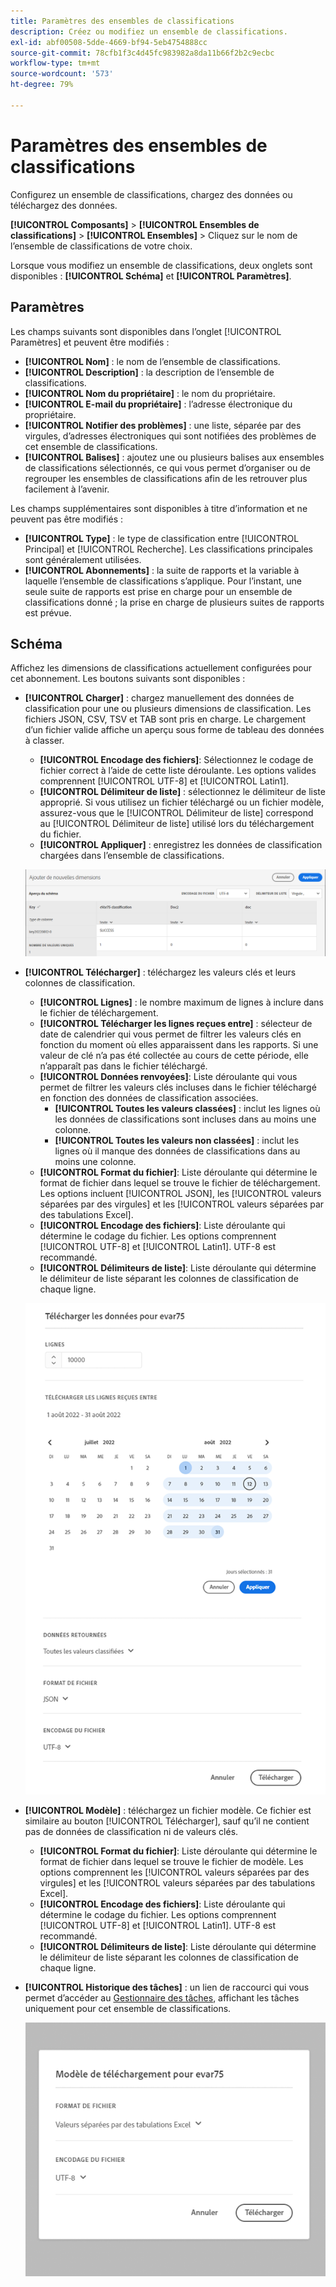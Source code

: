 ```yaml
---
title: Paramètres des ensembles de classifications
description: Créez ou modifiez un ensemble de classifications.
exl-id: abf00508-5dde-4669-bf94-5eb4754888cc
source-git-commit: 78cfb1f3c4d45fc983982a8da11b66f2b2c9ecbc
workflow-type: tm+mt
source-wordcount: '573'
ht-degree: 79%

---
```


# Paramètres des ensembles de classifications

Configurez un ensemble de classifications, chargez des données ou téléchargez des données.

**[!UICONTROL Composants]** > **[!UICONTROL Ensembles de classifications]** > **[!UICONTROL Ensembles]** > Cliquez sur le nom de l’ensemble de classifications de votre choix.

Lorsque vous modifiez un ensemble de classifications, deux onglets sont disponibles : **[!UICONTROL Schéma]** et **[!UICONTROL Paramètres]**.

## Paramètres

Les champs suivants sont disponibles dans l’onglet [!UICONTROL Paramètres] et peuvent être modifiés :

* **[!UICONTROL Nom]** : le nom de l’ensemble de classifications.
* **[!UICONTROL Description]** : la description de l’ensemble de classifications.
* **[!UICONTROL Nom du propriétaire]** : le nom du propriétaire.
* **[!UICONTROL E-mail du propriétaire]** : l’adresse électronique du propriétaire.
* **[!UICONTROL Notifier des problèmes]** : une liste, séparée par des virgules, d’adresses électroniques qui sont notifiées des problèmes de cet ensemble de classifications.
* **[!UICONTROL Balises]** : ajoutez une ou plusieurs balises aux ensembles de classifications sélectionnés, ce qui vous permet d’organiser ou de regrouper les ensembles de classifications afin de les retrouver plus facilement à l’avenir.

Les champs supplémentaires sont disponibles à titre d’information et ne peuvent pas être modifiés :

* **[!UICONTROL Type]** : le type de classification entre [!UICONTROL Principal] et [!UICONTROL Recherche]. Les classifications principales sont généralement utilisées.
* **[!UICONTROL Abonnements]** : la suite de rapports et la variable à laquelle l’ensemble de classifications s’applique. Pour l’instant, une seule suite de rapports est prise en charge pour un ensemble de classifications donné ; la prise en charge de plusieurs suites de rapports est prévue.

## Schéma

Affichez les dimensions de classifications actuellement configurées pour cet abonnement. Les boutons suivants sont disponibles :

* **[!UICONTROL Charger]** : chargez manuellement des données de classification pour une ou plusieurs dimensions de classification. Les fichiers JSON, CSV, TSV et TAB sont pris en charge. Le chargement d’un fichier valide affiche un aperçu sous forme de tableau des données à classer.
   * **[!UICONTROL Encodage des fichiers]**: Sélectionnez le codage de fichier correct à l’aide de cette liste déroulante. Les options valides comprennent [!UICONTROL UTF-8] et [!UICONTROL Latin1].
   * **[!UICONTROL Délimiteur de liste]** : sélectionnez le délimiteur de liste approprié. Si vous utilisez un fichier téléchargé ou un fichier modèle, assurez-vous que le [!UICONTROL Délimiteur de liste] correspond au [!UICONTROL Délimiteur de liste] utilisé lors du téléchargement du fichier.
   * **[!UICONTROL Appliquer]** : enregistrez les données de classification chargées dans l’ensemble de classifications.

   ![Chargement des ensembles de classifications](../assets/classification-set-upload.png)

* **[!UICONTROL Télécharger]** : téléchargez les valeurs clés et leurs colonnes de classification.
   * **[!UICONTROL Lignes]** : le nombre maximum de lignes à inclure dans le fichier de téléchargement.
   * **[!UICONTROL Télécharger les lignes reçues entre]** : sélecteur de date de calendrier qui vous permet de filtrer les valeurs clés en fonction du moment où elles apparaissent dans les rapports. Si une valeur de clé n’a pas été collectée au cours de cette période, elle n’apparaît pas dans le fichier téléchargé.
   * **[!UICONTROL Données renvoyées]**: Liste déroulante qui vous permet de filtrer les valeurs clés incluses dans le fichier téléchargé en fonction des données de classification associées.
      * **[!UICONTROL Toutes les valeurs classées]** : inclut les lignes où les données de classifications sont incluses dans au moins une colonne.
      * **[!UICONTROL Toutes les valeurs non classées]** : inclut les lignes où il manque des données de classifications dans au moins une colonne.
   * **[!UICONTROL Format du fichier]**: Liste déroulante qui détermine le format de fichier dans lequel se trouve le fichier de téléchargement. Les options incluent [!UICONTROL JSON], les [!UICONTROL valeurs séparées par des virgules] et les [!UICONTROL valeurs séparées par des tabulations Excel].
   * **[!UICONTROL Encodage des fichiers]**: Liste déroulante qui détermine le codage du fichier. Les options comprennent [!UICONTROL UTF-8] et [!UICONTROL Latin1]. UTF-8 est recommandé.
   * **[!UICONTROL Délimiteurs de liste]**: Liste déroulante qui détermine le délimiteur de liste séparant les colonnes de classification de chaque ligne.

   ![Téléchargement des ensembles de classifications](../assets/classification-set-download.png)

* **[!UICONTROL Modèle]** : téléchargez un fichier modèle. Ce fichier est similaire au bouton [!UICONTROL Télécharger], sauf qu’il ne contient pas de données de classification ni de valeurs clés.
   * **[!UICONTROL Format du fichier]**: Liste déroulante qui détermine le format de fichier dans lequel se trouve le fichier de modèle. Les options comprennent les [!UICONTROL valeurs séparées par des virgules] et les [!UICONTROL valeurs séparées par des tabulations Excel].
   * **[!UICONTROL Encodage des fichiers]**: Liste déroulante qui détermine le codage du fichier. Les options comprennent [!UICONTROL UTF-8] et [!UICONTROL Latin1]. UTF-8 est recommandé.
   * **[!UICONTROL Délimiteurs de liste]**: Liste déroulante qui détermine le délimiteur de liste séparant les colonnes de classification de chaque ligne.
* **[!UICONTROL Historique des tâches]** : un lien de raccourci qui vous permet d’accéder au [Gestionnaire des tâches](job-manager.md), affichant les tâches uniquement pour cet ensemble de classifications.

   ![Modèle d’ensemble de classifications](../assets/classification-set-template.png)
